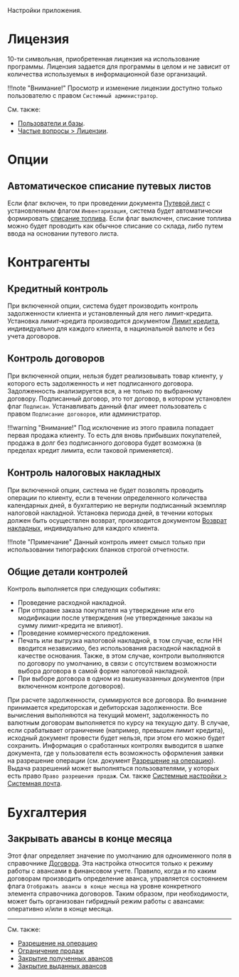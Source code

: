 Настройки приложения.

# Лицензия

10-ти символьная, приобретенная лицензия на использование программы. Лицензия задается для программы в целом и не зависит от количества используемых в информационной базе организаций.

!!!note "Внимание!"
	Просмотр и изменение лицензии доступно только пользователю с правом `Системный администратор`.

См. также:

- [Пользователи и базы](/users).
- [Частые вопросы > Лицензии](/faqlicense).

# Опции

## Автоматическое списание путевых листов <a name=WaybillAutoWriteOff></a>

Если флаг включен, то при проведении документа [Путевой лист](/d/Waybill) с установленным флагом `Инвентаризация`, система будет автоматически формировать [списание топлива](/d/WriteOff). Если флаг выключен, списание топлива можно будет проводить как обычное списание со склада, либо путем ввода на основании путевого листа.

# Контрагенты

## Кредитный контроль <a name=CreditControl></a>

При включенной опции, система будет производить контроль задолженности клиента и установленный для него лимит-кредита. Установка лимит-кредита производится документом [Лимит кредита](/d/CreditLimit), индивидуально для каждого клиента, в национальной валюте и без учета договоров.

## Контроль договоров <a name=ContractsControl></a>

При включенной опции, нельзя будет реализовывать товар клиенту, у которого есть задолженность и нет подписанного договора. Задолженность анализируется вся, а не только по выбранному договору. Подписанный договор, это тот договор, в котором установлен флаг `Подписан`. Устанавливать данный флаг имеет пользователь с правом `Подписание договоров`, или администратор.

!!!warning "Внимание!"
	Под исключение из этого правила попадает первая продажа клиенту. То есть для вновь прибывших покупателей, продажа в долг без подписанного договора будет возможна (в пределах кредит лимита, если таковой применяется).

## Контроль налоговых накладных <a name=TaxInvoiceControl></a>

При включенной опции, система не будет позволять проводить операции по клиенту, если в течении определенного количества календарных дней, в бухгалтерию не вернули подписанный экземпляр налоговой накладной. Установка периода дней, в течении которых должен быть осуществлен возврат, производится документом [Возврат накладных](/d/InvoicesReturn), индивидуально для каждого клиента.

!!!note "Примечание"
	Данный контроль имеет смысл только при использовании типографских бланков строгой отчетности.

## Общие детали контролей <a name=ControlDetails></a>

Контроль выполняется при следующих событиях:

- Проведение расходной накладной.
- При отправке заказа покупателя на утверждение или его модификации после утверждения (не утвержденные заказы на сумму лимит-кредита не влияют).
- Проведение коммерческого предложения.
- Печать или выгрузка налоговой накладной, в том случае, если НН вводится независимо, без использования расходной накладной в качестве основания. Также, в этом случае, контроли выполняются по договору по умолчанию, в связи с отсутствием возможности выбора договора в самой форме налоговой накладной.
- При выборе договора в одном из вышеуказанных документов (при включенном контроле договоров).

При расчете задолженности, суммируются все договора. Во внимание принимается кредиторская и дебиторская задолженности. Все вычисления выполняются на текущий момент, задолженность по валютным договорам выполняется по курсу на текущую дату. В случае, если срабатывает ограничение (например, превышен лимит кредита), исходный документ провести будет нельзя, при этом его можно будет сохранить. Информация о сработанных контролях выводится в шапке документа, где у пользователя есть возможность оформления заявки на разрешение операции (см. документ [Разрешение на операцию](/d/SalesPermission)). Выдача разрешений может выполняться пользователями, у которых есть право `Право разрешения продаж`. См. также [Системные настройки > Системная почта](/cf/System#mail).

# Бухгалтерия

## Закрывать авансы в конце месяца <a name=CloseAdvances></a>

Этот флаг определяет значение по умолчанию для одноименного поля в справочнике [Договора](/c/Contracts#CloseAdvances). Эта настройка относится только к режиму работы с авансами в финансовом учете. Правило, когда и по каким договорам производить определение аванса, управляется состоянием флага `Отображать авансы в конце месяца` на уровне конкретного элемента справочника договоров. Таким образом, при необходимости, может быть организован гибридный режим работы с авансами: оперативно и/или в конце месяца. 

---

См. также:

- [Разрешение на операцию](/d/SalesPermission)
- [Ограничение продаж](/d/SalesRestriction)
- [Закрытие полученных авансов](/d/ClosingAdvances)
- [Закрытие выданных авансов](/d/ClosingAdvancesGiven)